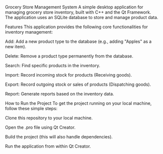 Grocery Store Management System
A simple desktop application for managing grocery store inventory, built with C++ and the Qt Framework. The application uses an SQLite database to store and manage product data.

Features
This application provides the following core functionalities for inventory management:

Add: Add a new product type to the database (e.g., adding "Apples" as a new item).

Delete: Remove a product type permanently from the database.

Search: Find specific products in the inventory.

Import: Record incoming stock for products (Receiving goods).

Export: Record outgoing stock or sales of products (Dispatching goods).

Report: Generate reports based on the inventory data.

How to Run the Project
To get the project running on your local machine, follow these simple steps:

Clone this repository to your local machine.

Open the .pro file using Qt Creator.

Build the project (this will also handle dependencies).

Run the application from within Qt Creator.